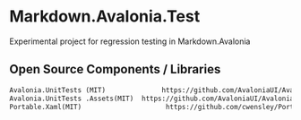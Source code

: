 # Markdown.Avalonia.Test

Experimental project for regression testing in Markdown.Avalonia

## Open Source Components / Libraries

```txt
Avalonia.UnitTests (MIT)              https://github.com/AvaloniaUI/Avalonia
Avalonia.UnitTests .Assets(MIT)  https://github.com/AvaloniaUI/Avalonia
Portable.Xaml(MIT)                     https://github.com/cwensley/Portable.Xaml
```